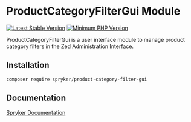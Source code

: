 # ProductCategoryFilterGui Module
[![Latest Stable Version](https://poser.pugx.org/spryker/product-category-filter-gui/v/stable.svg)](https://packagist.org/packages/spryker/product-category-filter-gui)
[![Minimum PHP Version](https://img.shields.io/badge/php-%3E%3D%207.3-8892BF.svg)](https://php.net/)

ProductCategoryFilterGui is a user interface module to manage product category filters in the Zed Administration Interface.

## Installation

```
composer require spryker/product-category-filter-gui
```

## Documentation

[Spryker Documentation](https://academy.spryker.com/developing_with_spryker/module_guide/modules.html)
